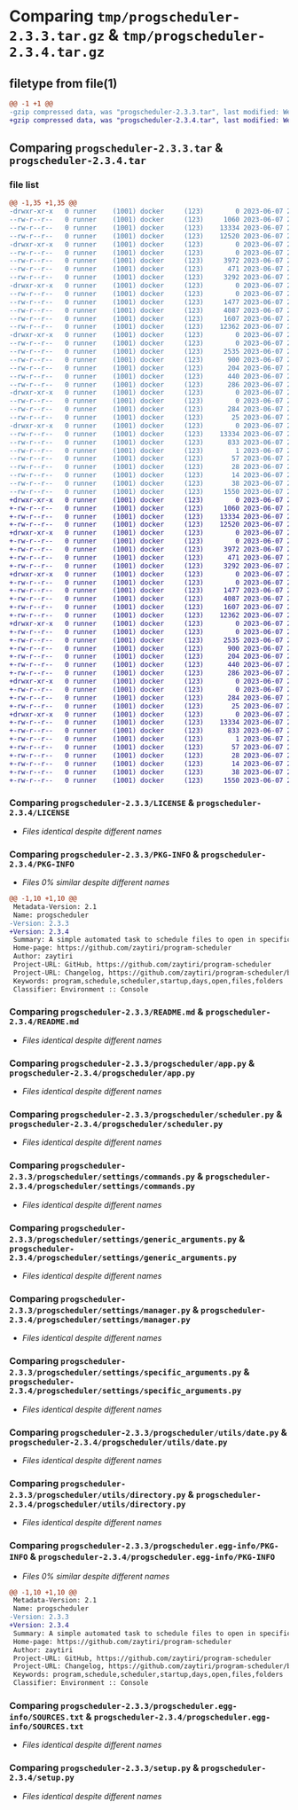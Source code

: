# Comparing `tmp/progscheduler-2.3.3.tar.gz` & `tmp/progscheduler-2.3.4.tar.gz`

## filetype from file(1)

```diff
@@ -1 +1 @@
-gzip compressed data, was "progscheduler-2.3.3.tar", last modified: Wed Jun  7 21:17:37 2023, max compression
+gzip compressed data, was "progscheduler-2.3.4.tar", last modified: Wed Jun  7 21:57:15 2023, max compression
```

## Comparing `progscheduler-2.3.3.tar` & `progscheduler-2.3.4.tar`

### file list

```diff
@@ -1,35 +1,35 @@
-drwxr-xr-x   0 runner    (1001) docker     (123)        0 2023-06-07 21:17:37.588670 progscheduler-2.3.3/
--rw-r--r--   0 runner    (1001) docker     (123)     1060 2023-06-07 21:17:24.000000 progscheduler-2.3.3/LICENSE
--rw-r--r--   0 runner    (1001) docker     (123)    13334 2023-06-07 21:17:37.588670 progscheduler-2.3.3/PKG-INFO
--rw-r--r--   0 runner    (1001) docker     (123)    12520 2023-06-07 21:17:24.000000 progscheduler-2.3.3/README.md
-drwxr-xr-x   0 runner    (1001) docker     (123)        0 2023-06-07 21:17:37.588670 progscheduler-2.3.3/progscheduler/
--rw-r--r--   0 runner    (1001) docker     (123)        0 2023-06-07 21:17:24.000000 progscheduler-2.3.3/progscheduler/__init__.py
--rw-r--r--   0 runner    (1001) docker     (123)     3972 2023-06-07 21:17:24.000000 progscheduler-2.3.3/progscheduler/app.py
--rw-r--r--   0 runner    (1001) docker     (123)      471 2023-06-07 21:17:24.000000 progscheduler-2.3.3/progscheduler/jobs.py
--rw-r--r--   0 runner    (1001) docker     (123)     3292 2023-06-07 21:17:24.000000 progscheduler-2.3.3/progscheduler/scheduler.py
-drwxr-xr-x   0 runner    (1001) docker     (123)        0 2023-06-07 21:17:37.588670 progscheduler-2.3.3/progscheduler/settings/
--rw-r--r--   0 runner    (1001) docker     (123)        0 2023-06-07 21:17:24.000000 progscheduler-2.3.3/progscheduler/settings/__init__.py
--rw-r--r--   0 runner    (1001) docker     (123)     1477 2023-06-07 21:17:24.000000 progscheduler-2.3.3/progscheduler/settings/commands.py
--rw-r--r--   0 runner    (1001) docker     (123)     4087 2023-06-07 21:17:24.000000 progscheduler-2.3.3/progscheduler/settings/generic_arguments.py
--rw-r--r--   0 runner    (1001) docker     (123)     1607 2023-06-07 21:17:24.000000 progscheduler-2.3.3/progscheduler/settings/manager.py
--rw-r--r--   0 runner    (1001) docker     (123)    12362 2023-06-07 21:17:24.000000 progscheduler-2.3.3/progscheduler/settings/specific_arguments.py
-drwxr-xr-x   0 runner    (1001) docker     (123)        0 2023-06-07 21:17:37.588670 progscheduler-2.3.3/progscheduler/utils/
--rw-r--r--   0 runner    (1001) docker     (123)        0 2023-06-07 21:17:24.000000 progscheduler-2.3.3/progscheduler/utils/__init__.py
--rw-r--r--   0 runner    (1001) docker     (123)     2535 2023-06-07 21:17:24.000000 progscheduler-2.3.3/progscheduler/utils/date.py
--rw-r--r--   0 runner    (1001) docker     (123)      900 2023-06-07 21:17:24.000000 progscheduler-2.3.3/progscheduler/utils/directory.py
--rw-r--r--   0 runner    (1001) docker     (123)      204 2023-06-07 21:17:24.000000 progscheduler-2.3.3/progscheduler/utils/log.py
--rw-r--r--   0 runner    (1001) docker     (123)      440 2023-06-07 21:17:24.000000 progscheduler-2.3.3/progscheduler/utils/reflection.py
--rw-r--r--   0 runner    (1001) docker     (123)      286 2023-06-07 21:17:24.000000 progscheduler-2.3.3/progscheduler/utils/yaml.py
-drwxr-xr-x   0 runner    (1001) docker     (123)        0 2023-06-07 21:17:37.588670 progscheduler-2.3.3/progscheduler/version/
--rw-r--r--   0 runner    (1001) docker     (123)        0 2023-06-07 21:17:24.000000 progscheduler-2.3.3/progscheduler/version/__init__.py
--rw-r--r--   0 runner    (1001) docker     (123)      284 2023-06-07 21:17:24.000000 progscheduler-2.3.3/progscheduler/version/progsettings.py
--rw-r--r--   0 runner    (1001) docker     (123)       25 2023-06-07 21:17:24.000000 progscheduler-2.3.3/progscheduler/version/progsettings.yaml
-drwxr-xr-x   0 runner    (1001) docker     (123)        0 2023-06-07 21:17:37.588670 progscheduler-2.3.3/progscheduler.egg-info/
--rw-r--r--   0 runner    (1001) docker     (123)    13334 2023-06-07 21:17:37.000000 progscheduler-2.3.3/progscheduler.egg-info/PKG-INFO
--rw-r--r--   0 runner    (1001) docker     (123)      833 2023-06-07 21:17:37.000000 progscheduler-2.3.3/progscheduler.egg-info/SOURCES.txt
--rw-r--r--   0 runner    (1001) docker     (123)        1 2023-06-07 21:17:37.000000 progscheduler-2.3.3/progscheduler.egg-info/dependency_links.txt
--rw-r--r--   0 runner    (1001) docker     (123)       57 2023-06-07 21:17:37.000000 progscheduler-2.3.3/progscheduler.egg-info/entry_points.txt
--rw-r--r--   0 runner    (1001) docker     (123)       28 2023-06-07 21:17:37.000000 progscheduler-2.3.3/progscheduler.egg-info/requires.txt
--rw-r--r--   0 runner    (1001) docker     (123)       14 2023-06-07 21:17:37.000000 progscheduler-2.3.3/progscheduler.egg-info/top_level.txt
--rw-r--r--   0 runner    (1001) docker     (123)       38 2023-06-07 21:17:37.588670 progscheduler-2.3.3/setup.cfg
--rw-r--r--   0 runner    (1001) docker     (123)     1550 2023-06-07 21:17:24.000000 progscheduler-2.3.3/setup.py
+drwxr-xr-x   0 runner    (1001) docker     (123)        0 2023-06-07 21:57:15.987598 progscheduler-2.3.4/
+-rw-r--r--   0 runner    (1001) docker     (123)     1060 2023-06-07 21:56:58.000000 progscheduler-2.3.4/LICENSE
+-rw-r--r--   0 runner    (1001) docker     (123)    13334 2023-06-07 21:57:15.987598 progscheduler-2.3.4/PKG-INFO
+-rw-r--r--   0 runner    (1001) docker     (123)    12520 2023-06-07 21:56:58.000000 progscheduler-2.3.4/README.md
+drwxr-xr-x   0 runner    (1001) docker     (123)        0 2023-06-07 21:57:15.987598 progscheduler-2.3.4/progscheduler/
+-rw-r--r--   0 runner    (1001) docker     (123)        0 2023-06-07 21:56:58.000000 progscheduler-2.3.4/progscheduler/__init__.py
+-rw-r--r--   0 runner    (1001) docker     (123)     3972 2023-06-07 21:56:58.000000 progscheduler-2.3.4/progscheduler/app.py
+-rw-r--r--   0 runner    (1001) docker     (123)      471 2023-06-07 21:56:58.000000 progscheduler-2.3.4/progscheduler/jobs.py
+-rw-r--r--   0 runner    (1001) docker     (123)     3292 2023-06-07 21:56:58.000000 progscheduler-2.3.4/progscheduler/scheduler.py
+drwxr-xr-x   0 runner    (1001) docker     (123)        0 2023-06-07 21:57:15.987598 progscheduler-2.3.4/progscheduler/settings/
+-rw-r--r--   0 runner    (1001) docker     (123)        0 2023-06-07 21:56:58.000000 progscheduler-2.3.4/progscheduler/settings/__init__.py
+-rw-r--r--   0 runner    (1001) docker     (123)     1477 2023-06-07 21:56:58.000000 progscheduler-2.3.4/progscheduler/settings/commands.py
+-rw-r--r--   0 runner    (1001) docker     (123)     4087 2023-06-07 21:56:58.000000 progscheduler-2.3.4/progscheduler/settings/generic_arguments.py
+-rw-r--r--   0 runner    (1001) docker     (123)     1607 2023-06-07 21:56:58.000000 progscheduler-2.3.4/progscheduler/settings/manager.py
+-rw-r--r--   0 runner    (1001) docker     (123)    12362 2023-06-07 21:56:58.000000 progscheduler-2.3.4/progscheduler/settings/specific_arguments.py
+drwxr-xr-x   0 runner    (1001) docker     (123)        0 2023-06-07 21:57:15.987598 progscheduler-2.3.4/progscheduler/utils/
+-rw-r--r--   0 runner    (1001) docker     (123)        0 2023-06-07 21:56:58.000000 progscheduler-2.3.4/progscheduler/utils/__init__.py
+-rw-r--r--   0 runner    (1001) docker     (123)     2535 2023-06-07 21:56:58.000000 progscheduler-2.3.4/progscheduler/utils/date.py
+-rw-r--r--   0 runner    (1001) docker     (123)      900 2023-06-07 21:56:58.000000 progscheduler-2.3.4/progscheduler/utils/directory.py
+-rw-r--r--   0 runner    (1001) docker     (123)      204 2023-06-07 21:56:58.000000 progscheduler-2.3.4/progscheduler/utils/log.py
+-rw-r--r--   0 runner    (1001) docker     (123)      440 2023-06-07 21:56:58.000000 progscheduler-2.3.4/progscheduler/utils/reflection.py
+-rw-r--r--   0 runner    (1001) docker     (123)      286 2023-06-07 21:56:58.000000 progscheduler-2.3.4/progscheduler/utils/yaml.py
+drwxr-xr-x   0 runner    (1001) docker     (123)        0 2023-06-07 21:57:15.987598 progscheduler-2.3.4/progscheduler/version/
+-rw-r--r--   0 runner    (1001) docker     (123)        0 2023-06-07 21:56:58.000000 progscheduler-2.3.4/progscheduler/version/__init__.py
+-rw-r--r--   0 runner    (1001) docker     (123)      284 2023-06-07 21:56:58.000000 progscheduler-2.3.4/progscheduler/version/progsettings.py
+-rw-r--r--   0 runner    (1001) docker     (123)       25 2023-06-07 21:56:58.000000 progscheduler-2.3.4/progscheduler/version/progsettings.yaml
+drwxr-xr-x   0 runner    (1001) docker     (123)        0 2023-06-07 21:57:15.987598 progscheduler-2.3.4/progscheduler.egg-info/
+-rw-r--r--   0 runner    (1001) docker     (123)    13334 2023-06-07 21:57:15.000000 progscheduler-2.3.4/progscheduler.egg-info/PKG-INFO
+-rw-r--r--   0 runner    (1001) docker     (123)      833 2023-06-07 21:57:15.000000 progscheduler-2.3.4/progscheduler.egg-info/SOURCES.txt
+-rw-r--r--   0 runner    (1001) docker     (123)        1 2023-06-07 21:57:15.000000 progscheduler-2.3.4/progscheduler.egg-info/dependency_links.txt
+-rw-r--r--   0 runner    (1001) docker     (123)       57 2023-06-07 21:57:15.000000 progscheduler-2.3.4/progscheduler.egg-info/entry_points.txt
+-rw-r--r--   0 runner    (1001) docker     (123)       28 2023-06-07 21:57:15.000000 progscheduler-2.3.4/progscheduler.egg-info/requires.txt
+-rw-r--r--   0 runner    (1001) docker     (123)       14 2023-06-07 21:57:15.000000 progscheduler-2.3.4/progscheduler.egg-info/top_level.txt
+-rw-r--r--   0 runner    (1001) docker     (123)       38 2023-06-07 21:57:15.987598 progscheduler-2.3.4/setup.cfg
+-rw-r--r--   0 runner    (1001) docker     (123)     1550 2023-06-07 21:56:58.000000 progscheduler-2.3.4/setup.py
```

### Comparing `progscheduler-2.3.3/LICENSE` & `progscheduler-2.3.4/LICENSE`

 * *Files identical despite different names*

### Comparing `progscheduler-2.3.3/PKG-INFO` & `progscheduler-2.3.4/PKG-INFO`

 * *Files 0% similar despite different names*

```diff
@@ -1,10 +1,10 @@
 Metadata-Version: 2.1
 Name: progscheduler
-Version: 2.3.3
+Version: 2.3.4
 Summary: A simple automated task to schedule files to open in specific days of the week or every day at startup or at specific time of the day.
 Home-page: https://github.com/zaytiri/program-scheduler
 Author: zaytiri
 Project-URL: GitHub, https://github.com/zaytiri/program-scheduler
 Project-URL: Changelog, https://github.com/zaytiri/program-scheduler/blob/main/CHANGELOG.md
 Keywords: program,schedule,scheduler,startup,days,open,files,folders
 Classifier: Environment :: Console
```

### Comparing `progscheduler-2.3.3/README.md` & `progscheduler-2.3.4/README.md`

 * *Files identical despite different names*

### Comparing `progscheduler-2.3.3/progscheduler/app.py` & `progscheduler-2.3.4/progscheduler/app.py`

 * *Files identical despite different names*

### Comparing `progscheduler-2.3.3/progscheduler/scheduler.py` & `progscheduler-2.3.4/progscheduler/scheduler.py`

 * *Files identical despite different names*

### Comparing `progscheduler-2.3.3/progscheduler/settings/commands.py` & `progscheduler-2.3.4/progscheduler/settings/commands.py`

 * *Files identical despite different names*

### Comparing `progscheduler-2.3.3/progscheduler/settings/generic_arguments.py` & `progscheduler-2.3.4/progscheduler/settings/generic_arguments.py`

 * *Files identical despite different names*

### Comparing `progscheduler-2.3.3/progscheduler/settings/manager.py` & `progscheduler-2.3.4/progscheduler/settings/manager.py`

 * *Files identical despite different names*

### Comparing `progscheduler-2.3.3/progscheduler/settings/specific_arguments.py` & `progscheduler-2.3.4/progscheduler/settings/specific_arguments.py`

 * *Files identical despite different names*

### Comparing `progscheduler-2.3.3/progscheduler/utils/date.py` & `progscheduler-2.3.4/progscheduler/utils/date.py`

 * *Files identical despite different names*

### Comparing `progscheduler-2.3.3/progscheduler/utils/directory.py` & `progscheduler-2.3.4/progscheduler/utils/directory.py`

 * *Files identical despite different names*

### Comparing `progscheduler-2.3.3/progscheduler.egg-info/PKG-INFO` & `progscheduler-2.3.4/progscheduler.egg-info/PKG-INFO`

 * *Files 0% similar despite different names*

```diff
@@ -1,10 +1,10 @@
 Metadata-Version: 2.1
 Name: progscheduler
-Version: 2.3.3
+Version: 2.3.4
 Summary: A simple automated task to schedule files to open in specific days of the week or every day at startup or at specific time of the day.
 Home-page: https://github.com/zaytiri/program-scheduler
 Author: zaytiri
 Project-URL: GitHub, https://github.com/zaytiri/program-scheduler
 Project-URL: Changelog, https://github.com/zaytiri/program-scheduler/blob/main/CHANGELOG.md
 Keywords: program,schedule,scheduler,startup,days,open,files,folders
 Classifier: Environment :: Console
```

### Comparing `progscheduler-2.3.3/progscheduler.egg-info/SOURCES.txt` & `progscheduler-2.3.4/progscheduler.egg-info/SOURCES.txt`

 * *Files identical despite different names*

### Comparing `progscheduler-2.3.3/setup.py` & `progscheduler-2.3.4/setup.py`

 * *Files identical despite different names*

